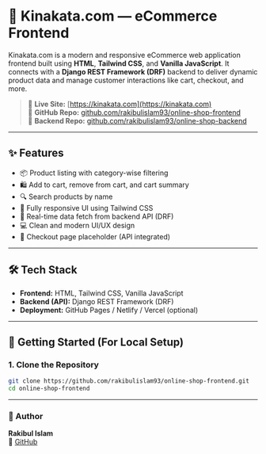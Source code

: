 # 🛒 Kinakata.com — eCommerce Frontend

Kinakata.com is a modern and responsive eCommerce web application frontend built using **HTML**, **Tailwind CSS**, and **Vanilla JavaScript**. It connects with a **Django REST Framework (DRF)** backend to deliver dynamic product data and manage customer interactions like cart, checkout, and more.

> 🔗 **Live Site:** [https://kinakata.com](https://kinakata.com)  
> 📁 **GitHub Repo:** [github.com/rakibulislam93/online-shop-frontend](https://github.com/rakibulislam93/online-shop-frontend)  
> 📁 **Backend Repo:** [github.com/rakibulislam93/online-shop-backend](https://github.com/rakibulislam93/online-shop-backend)

---

## ✨ Features

- 📦 Product listing with category-wise filtering  
- 🛍️ Add to cart, remove from cart, and cart summary  
- 🔍 Search products by name  
- 📱 Fully responsive UI using Tailwind CSS  
- 🔄 Real-time data fetch from backend API (DRF)  
- 💻 Clean and modern UI/UX design  
- 🧾 Checkout page placeholder (API integrated)

---

## 🛠️ Tech Stack

- **Frontend:** HTML, Tailwind CSS, Vanilla JavaScript  
- **Backend (API):** Django REST Framework (DRF)  
- **Deployment:** GitHub Pages / Netlify / Vercel (optional)

---

## 🚀 Getting Started (For Local Setup)

### 1. Clone the Repository

```bash
git clone https://github.com/rakibulislam93/online-shop-frontend.git
cd online-shop-frontend
```
---
### 👤 Author

**Rakibul Islam**  
🔗 [GitHub](https://github.com/rakibulislam93) 
